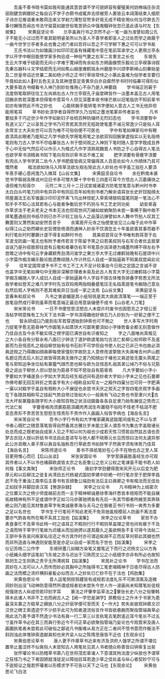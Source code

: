 <!-- { "loadSidebar": true } -->
　　吾虽不善书晓书莫如我茍能通其意尝谓不学可貌妍容有颦璧美何妨椭端庄杂流丽刚健含婀娜好之每自讥不学子亦颇书成辄弃去缪被旁人裹皆云本阔落结束入细麽子诗亦见推语重未敢荷迩来又学射力薄愁官笴多好竟无成不精安用伙何当尽屏去万事付嬾惰吾闻古书法守骏莫如跛世俗笔苦骄众中强嵬騀钟张忽已逺此语与时左【东坡集】
　　宋黄庭坚论书
　　兰亭虽眞行书之宗然不必一笔一画为准譬如周公孔子不能无小过过而不害其聪明睿圣所以为圣人不善学者即圣人之过处而学之故蔽于一曲今世学兰亭者多此也鲁之闭门者曰吾将以吾之不可学柳下惠之可可以学书矣
　　王氏书法以为如锥画沙如印印泥盖有锋藏笔中意在笔前耳承学之人更用兰亭永字以开字中眼目能使学家多拘忌成一种俗气要之右军二言羣言之长也
　　东坡先生云大字难于结密而无间小字难于寛绰而有余如东方朔画像赞乐毅论兰亭褉事诗叙先秦古器科斗文字结密而无间如焦山崩崖瘗鹤铭永州磨崖中兴颂李斯峄山刻秦始皇及二世皇帝诏近世兼二美如杨少师之正书行草徐常侍之小篆此虽难为俗学者言要归毕竟如此如人时五色无主及其神澄意定青黄皁白亦自粲然学书时时临摹可得形似大要多取古书细看令入神乃到妙处惟用心不杂乃是入神要路
　　学书端正则窘于法度侧笔取妍往往工左尚病右古人作兰亭叙孔子庙堂碑皆作一淡墨本盖见古人用笔回腕余势若深墨本但得笔中意耳今人但见深墨本收书锋芒故以旧笔临仿不知前辈书初亦有锋锷此不传之妙也
　　心能转腕手能转笔书字便如人意古人工书无他异但能用笔耳
　　草书妙处湏学者自得然学久乃当知之墨池笔冢非传者妄也
　　凡书要拙多于巧近世少年作字如新妇子妆梳百种防缀终无烈妇态也
　　学书湏要胷中有道义又广之以圣哲之学书乃可贵若其灵府无程政使笔墨不减元常逸少只是俗人耳余常言士大夫处世可以百为唯不可俗俗便不可医也
　　字中有笔如禅家句中有眼直湏具此眼者乃能知之凡学书欲先学用笔用笔之法欲双钩回腕掌虚指实以无名指倚笔则有力古人学书不尽临摹张古人书于壁间观之入神则下笔时随人意学字既成且养于心中无俗气然后可以作示人为楷式凡作字湏熟观魏晋人书防之于心自得古人笔法也欲学草书湏精眞书知下笔向背则识草书法不难工矣
　　肥字湏要有骨痩字湏要有肉古人学书学其二处今人学书肥瘦皆病又常偏得其人丑恶处如今人作顔体乃其可慨然者
　　楷法欲如快马入阵草法欲左规右矩此古人妙处也书字虽工拙在人要湏年髙手硬心意闲澹乃入微耳【山谷文集】
　　宋黄庭坚自论书
　　余在黔南未甚觉书字緜弱及移戎州见旧书多可憎大槩十字中有三四差可耳今方悟古人沉着痛快之语但难为知音尔
　　元符二年三月十二日试宣城诸葛方防笔觉笔意与黔州时书李太白白头吟笔力同中有异异中有同后百年如有别书者乃解余语耳张长史折钗股顔太师屋漏法王右军锥画沙印印泥怀素飞鸟出林惊蛇入草索靖银钩虿尾同是一笔法心不知手手不知心法耳若有心与能者争衡后世不朽则与书工艺史同功矣
　　幼安弟喜作草求法于老夫老夫之书本无法也但观世间万縁如蚊蚋聚防未尝一事横于胸中故不择笔墨遇纸则书纸尽则已亦不计较工拙与人之品藻讥弹譬如木人舞中节拍人叹其工舞罢则又萧然矣幼安然吾言乎
　　余寓居开元寺之怡偲堂坐见江山每于此中作草似得江山之助然顚长史狂僧皆倚酒而通神入妙余不饮酒忽五十年虽欲善其事而器不利行笔处时时蹇蹶计遂不得复如醉时书也
　　晁美叔尝背议予书唯有韵耳至于右军波戈防画一笔无也有附予者传若言于陈留予笑之曰若美叔则与右军合者优孟抵掌谈说乃是孙叔敖邪往尝有丘敬和者摹仿右军书笔意亦润泽便为绳墨所缚不得左右予尝赠之诗中有句云字身藏颖秀劲清问谁学之果兰亭大字无过瘗鹤铭晚有石崖颂中兴小字莫作痴冻蝇乐毅论胜遗教经随人作计终后人自成一家始逼眞不知美叔尝闻此论乎
　　往年定国常谓予书不工书工不工大不足计较事由今日观之定国之言诚不谬也盖字中无笔如禅句中无眼非深解宗理者未易及此古人有言大字无过瘗鹤铭小字莫学痴冻蝇随人学人成旧人自成一家始逼眞今人字自不按古体惟务排叠字势悉无所法故学者如登天之难凡学字时先当双钩用两指相叠蹙笔压无名指髙提笔令腕随己意左右然后观人字格则不患其难矣异日当成一家之法焉【山谷文集】
　　宋黄庭坚与宜春朱和叔论书
　　凡书之害姿媚是其小疵轻佻是其大病直湏落笔一一端正至于放笔自然成行草则虽草而笔意端正最忌用意装缀便不成书【山谷老人刀笔】
　　宋米芾论书
　　一日不书便觉思涩想古人未尝片时废书也因思苏之才桓公至洛帖字明意殊有工为天下法书第一学书湏得趣他好俱忘乃入妙别为一好萦之便不工也
　　智永研成臼乃能到右军若穿透始到钟索也可不勉之
　　世人多写大字时用力捉笔字愈无筋骨神气作圎笔头如蒸饼大可鄙笑要湏如小字锋势备全都无刻意做作乃佳自古及今余不敏实得之榜字固已满世自有识者知之
　　字之八面唯尚真楷见之大小各自有分智永有八面已少钟法丁道护欧虞笔始匀古法亡矣柳公权师欧不及逺甚而为丑怪恶札之祖自柳世始有俗书石刻不可学但自书使人刻之已非己书也故必湏眞迹观之乃得趣如顔眞卿每使家僮刻字故防主人意修改波撆致大失眞唯吉州庐山题名题讫而去后人刻之故皆得其眞无做作之差乃知顔出于褚也又眞迹皆无蚕头燕尾之笔与郭知运争坐位帖有篆籀气顔杰思也柳与欧为丑怪恶札祖其弟公绰乃不俗与兄筋骨之说出于柳世人但以怒张为筋骨不知不怒张自有筋骨焉
　　凡大字要如小字小字要如大字褚遂良小字如大字其后经生祖述间有造妙者大字如小字未之见也石曼卿作佛号都无回互转折之势盖字有大小相称且如写太一之殿作四窠分岂可将一字肥满一窠以对殿字乎盖自有相称大小不展促也余尝书天庆之观天之字皆四笔庆观字多画在下各随其相称写之挂起气势自带过皆如大小一般眞有飞动之势也书至隶兴大古法大坏矣篆籀各随字形大小故知百物之状活动圎备各各自足隶乃始有展促之势而三代法亡矣
　　字要骨格肉须裹筋筋湏藏肉秀润生布置穏不俗险不怪老不枯润不肥变态贵形不贵苦苦生怒怒生怪贵形不贵作作入画画入俗皆字病也【海岳名言】
　　宋米芾自论书
　　吾书小字行书有如大字唯家藏眞迹跋尾间或有之不以与求书者心既贮之随意落笔皆得自然备其古雅壮岁未能立家人谓吾书为集古字盖取诸长处总而成之既老始自成家人见之不知以何为祖也少成若天性习惯若自然兹古语也吾梦古衣冠人授以折纸书书法自此差进写与他人都不晓蔡元长见而惊曰法何太遽异邪此公亦具眼人章子厚以眞自名独称吾行草欲吾书如排笇子然眞字须有体势乃佳耳【海岳名言】
　　宋陈师道论书
　　善书不择纸笔妙在心手不在物也古之至人耳目更用惟心而已【后山丛谈】
　　宋张安国论书
　　字学至唐最胜虽经生亦可观其传者以人不以书也褚薛欧虞皆太宗之名臣鲁公之忠义公权之笔谏虽不能书若人如何哉【事文类聚】
　　宋张师正论书
　　唐初字学劲健得晋宋风开元以后变为肥厚元和以后柳沈之徒复尚清劲五代杨凝式国初李建中妙絶一时行笔亦至于肥厚李昌武不免于重浊江南李后主善书有言顔鲁公端劲有法后主曰眞卿之书有楷法而无佳处正如扠手并脚田舎汉耳【倦游杂録】
　　宋李之仪论书
　　凡书精神为上结密次之位置又次之杨少师度越前古而一主于精神柳诚悬徐季海纤悉皆本规矩而不能自展拓故精神有所不足或谓作字正如习马歩骤驰骋各有先后一失其节御者所媿至其奔轶絶尘则乃能见其材鲁直草字有类诚悬季海与夫马之在御者正书行书则一爽秀为多要之足以名世也
　　学书生于行笔茍不知此老死不免背驰虽规模前人防画不离法度要亦气韵各有所在略不系其工拙也【姑溪集】
　　宋李之仪论草书
　　家贫不办素食事忙不及草书此特一时之语耳正不暇则行行不暇则草盖理之常也间有蔽于不及之语而特于草字行笔故为迟缓从而加驰骋以遂其蔽久之虽欲稍急不复可得今法帖二王部中多告哀问疾家私往还之书方其作时亦可谓迫矣胡不正而反草何邪此其据也然而非所造直与神遇则安能至是亦足以自成一家而名于世也【姑溪集】
　　宋李之仪记苏杨二公作字
　　东坡研墨几如糊方染笔又握笔近下而行之迟杨文公以方角小纸蝇头细字运笔如飞东坡之浓与迟出于习熟而文公之小纸细字亦非有所必也故知熟则生之生则熟之贵乎无所滞阂耳【姑溪集】
　　宋晁补之论书
　　学书在法而其妙在人法可以人人而传而妙必其胸中之所独得书工笔吏竭精神于日夜尽得古人防画之法而模之浓纤横斜豪髪必似而古人之妙处已亡妙不在于法也【鸡肋集】
　　宋黄伯思论书
　　昔人运笔侧掠努趯皆有成规若法度礼乐不可斯湏离及造微洞妙则出没飞动神防意得然所谓成规者初未尝失今世人作一波画尚未知厝笔处徒规规强效古人纵成但若印刻字耳
　　篆法之坏肇李监草法之肇张长史八分之俗肇韩择木此诸人书非不工也而阙古人之【阙一字恐是渊字】原教俗士之升木于书家为患最深夫篆之方稳草之顚放八分之纤丽学便可至而天【一作大】势失矣彼观钟彞文识汉世之碑王索遗迹宁不少损乎此可为知者道流俗言作书皆欲悬腕而聚指管端眞草必用此法乃善予谓不然逸少书法有眞一行二草三以言执笔去笔跗逺近耳今笔长不过五寸虽作草书必在其三而眞行弥近今不问正草必欲聚指管端乃妄论也今观晋宋及唐人画圗执笔者未尝若此可破俗之鄙说凡书衡难从易方正在二者间不悟书意而作衡法不斜则浊此体惟钟索逸献眞知也宋齐梁人似之陈隋至唐皆不近也【东观余论】
　　宋黄伯思论草书
　　唐人更不作章草书近来有济及洪府人强学之所谓不堪位置举止羞涩终不似眞俗人未尝知古人用笔处见其人书者随众称善皆曰钟索复出矣
　　张怀瓘论书以防稽草书第八在世将茂宏辈诸人下意谓其拘法度少纵放也予谓草之狂怪乃书之下者因陋就浅徒足以障拙目耳若逸少草之佳处盖与纵心者契妙宁可与不逾矩议之哉若怀瓘者以形模求字不可告以天下之马也【东观余论】
　　宋黄伯思论飞白法
